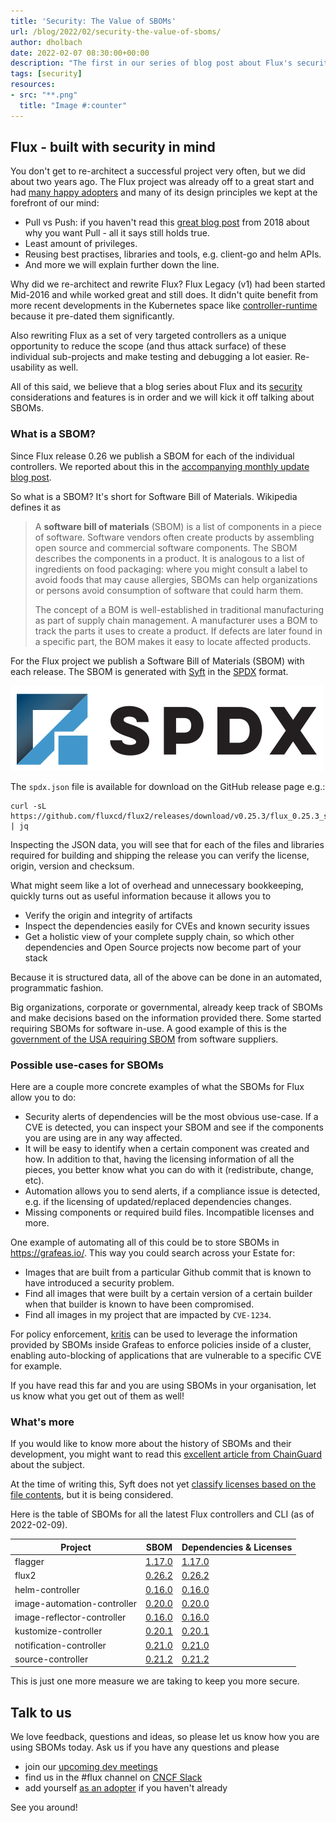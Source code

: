 ```yaml
---
title: 'Security: The Value of SBOMs'
url: /blog/2022/02/security-the-value-of-sboms/
author: dholbach
date: 2022-02-07 08:30:00+00:00
description: "The first in our series of blog post about Flux's security considerations. This time: what a Software Bill of Materials can do to keep you safe."
tags: [security]
resources:
- src: "**.png"
  title: "Image #:counter"
---
```


## Flux - built with security in mind

You don't get to re-architect a successful project very often, but we
did about two years ago. The Flux project was already off to a great
start and had [many happy adopters](/adopters/#flux-v1) and many of
its design principles we kept at the forefront of our mind:

- Pull vs Push: if you haven't read this [great blog
  post](https://www.weave.works/blog/why-is-a-pull-vs-a-push-pipeline-important)
  from 2018 about why you want Pull - all it says still holds true.
- Least amount of privileges.
- Reusing best practises, libraries and tools, e.g. client-go and helm
  APIs.
- And more we will explain further down the line.

Why did we re-architect and rewrite Flux? Flux Legacy (v1) had been
started Mid-2016 and while worked great and still does. It didn't quite
benefit from more recent developments in the Kubernetes space like
[controller-runtime](https://github.com/kubernetes-sigs/controller-runtime)
because it pre-dated them significantly.

Also rewriting Flux as a set of very targeted controllers as a unique
opportunity to reduce the scope (and thus attack surface) of these
individual sub-projects and make testing and debugging a lot easier.
Re-usability as well.

All of this said, we believe that a blog series about Flux and its
[security](/docs/security/)
considerations and features is in order and we will kick it off talking
about SBOMs.

### What is a SBOM?

Since Flux release 0.26 we publish a SBOM for each of the individual
controllers. We reported about this in the [accompanying monthly update
blog post](/blog/2022/01/january-update/#-security-enhancements).

So what is a SBOM? It's short for Software Bill of Materials. Wikipedia
defines it as

> A **software bill of materials** (SBOM) is a list of components in a
> piece of software. Software vendors often create products by
> assembling open source and commercial software components. The SBOM
> describes the components in a product. It is analogous to a list of
> ingredients on food packaging: where you might consult a label to
> avoid foods that may cause allergies, SBOMs can help organizations or
> persons avoid consumption of software that could harm them.
>
> The concept of a BOM is well-established in traditional manufacturing
> as part of supply chain management. A manufacturer uses a BOM to track
> the parts it uses to create a product. If defects are later found in a
> specific part, the BOM makes it easy to locate affected products.

For the Flux project we publish a Software Bill of Materials (SBOM) with
each release. The SBOM is generated with
[Syft](https://github.com/anchore/syft) in the
[SPDX](https://spdx.dev/) format.

![SPDX logo](featured-image.png)

The `spdx.json` file is available for download on the GitHub release page
e.g.:

```shell
curl -sL https://github.com/fluxcd/flux2/releases/download/v0.25.3/flux_0.25.3_sbom.spdx.json | jq
```

Inspecting the JSON data, you will see that for each of the files and
libraries required for building and shipping the release you can verify
the license, origin, version and checksum.

What might seem like a lot of overhead and unnecessary bookkeeping,
quickly turns out as useful information because it allows you to

- Verify the origin and integrity of artifacts
- Inspect the dependencies easily for CVEs and known security issues
- Get a holistic view of your complete supply chain, so which other
  dependencies and Open Source projects now become part of your
  stack

Because it is structured data, all of the above can be done in an
automated, programmatic fashion.

Big organizations, corporate or governmental, already keep track of
SBOMs and make decisions based on the information provided there. Some
started requiring SBOMs for software in-use. A good example of this is
the [government of the USA requiring
SBOM](https://www.whitehouse.gov/briefing-room/presidential-actions/2021/05/12/executive-order-on-improving-the-nations-cybersecurity/)
from software suppliers.

### Possible use-cases for SBOMs

Here are a couple more concrete examples of what the SBOMs for Flux
allow you to do:

- Security alerts of dependencies will be the most obvious use-case.
  If a CVE is detected, you can inspect your SBOM and see if the
  components you are using are in any way affected.
- It will be easy to identify when a certain component was created and
  how. In addition to that, having the licensing information of all
  the pieces, you better know what you can do with it (redistribute,
  change, etc).
- Automation allows you to send alerts, if a compliance issue is
  detected, e.g. if the licensing of updated/replaced dependencies
  changes.
- Missing components or required build files. Incompatible licenses
  and more.

One example of automating all of this could be to store SBOMs in <https://grafeas.io/>. This way you could search across your Estate for:

- Images that are built from a particular Github commit that is known to have introduced a security problem.
- Find all images that were built by a certain version of a certain builder when that builder is known to have been compromised.
- Find all images in my project that are impacted by `CVE-1234`.

For policy enforcement, [kritis](https://github.com/grafeas/kritis) can be used to leverage the information provided by SBOMs inside Grafeas to enforce policies inside of a cluster, enabling auto-blocking of applications that are vulnerable to a specific CVE for example.

If you have read this far and you are using SBOMs in your organisation,
let us know what you get out of them as well!

### What's more

If you would like to know more about the history of SBOMs and their
development, you might want to read this [excellent article from
ChainGuard](https://blog.chainguard.dev/what-an-sbom-can-do-for-you/)
about the subject.

At the time of writing this, Syft does not yet [classify licenses based
on the file
contents](https://github.com/anchore/syft/issues/656), but
it is being considered.

Here is the table of SBOMs for all the latest Flux controllers and
CLI (as of 2022-02-09).

Project                     | SBOM | Dependencies & Licenses
--------------------------- | ---- | --------
flagger                     | [1.17.0](https://github.com/fluxcd/flagger/releases/download/v1.17.0/flagger_1.17.0_sbom.spdx.json) | [1.17.0](https://deps.dev/go/github.com%2Ffluxcd%2Fflagger/v1.17.0/dependencies)
flux2                       | [0.26.2](https://github.com/fluxcd/flux2/releases/download/v0.26.2/flux_0.26.2_sbom.spdx.json) | [0.26.2](https://deps.dev/go/github.com%2Ffluxcd%2Fflux2/v0.26.2/dependencies)
helm-controller             | [0.16.0](https://github.com/fluxcd/helm-controller/releases/download/v0.16.0/helm-controller_0.16.0_sbom.spdx.json) | [0.16.0](https://deps.dev/go/github.com%2Ffluxcd%2Fhelm-controller/v0.16.0/dependencies)
image-automation-controller | [0.20.0](https://github.com/fluxcd/image-automation-controller/releases/download/v0.20.0/image-automation-controller_0.20.0_sbom.spdx.json) | [0.20.0](https://deps.dev/go/github.com%2Ffluxcd%2Fimage-automation-controller/v0.20.0/dependencies)
image-reflector-controller  | [0.16.0](https://github.com/fluxcd/image-reflector-controller/releases/download/v0.16.0/image-reflector-controller_0.16.0_sbom.spdx.json) | [0.16.0](https://deps.dev/go/github.com%2Ffluxcd%2Fimage-reflector-controller/v0.16.0/dependencies)
kustomize-controller        | [0.20.1](https://github.com/fluxcd/kustomize-controller/releases/download/v0.20.1/kustomize-controller_0.20.1_sbom.spdx.json) | [0.20.1](https://deps.dev/go/github.com%2Ffluxcd%2Fkustomize-controller/v0.20.1/dependencies)
notification-controller     | [0.21.0](https://github.com/fluxcd/notification-controller/releases/download/v0.21.0/notification-controller_0.21.0_sbom.spdx.json) | [0.21.0](https://deps.dev/go/github.com%2Ffluxcd%2Fnotification-controller/v0.21.0/dependencies)
source-controller           | [0.21.2](https://github.com/fluxcd/source-controller/releases/download/v0.21.2/source-controller_0.21.2_sbom.spdx.json) | [0.21.2](https://deps.dev/go/github.com%2Ffluxcd%2Fsource-controller/v0.21.2/dependencies)

This is just one more measure we are taking to keep you more secure.

## Talk to us

We love feedback, questions and ideas, so please let us know how you are
using SBOMs today. Ask us if you have any questions and please

- join our [upcoming dev meetings](/community/#meetings)
- find us in the \#flux channel on [CNCF Slack](https://slack.cncf.io/)
- add yourself [as an adopter](/adopters/) if you haven't already

See you around!
